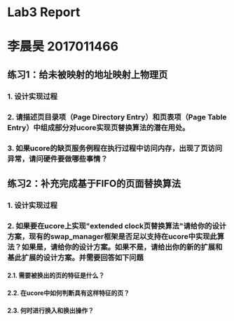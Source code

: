 # Lab3 Report
# 李晨昊 2017011466
## 练习1：给未被映射的地址映射上物理页
### 1. 设计实现过程

### 2. 请描述页目录项（Page Directory Entry）和页表项（Page Table Entry）中组成部分对ucore实现页替换算法的潜在用处。

### 3. 如果ucore的缺页服务例程在执行过程中访问内存，出现了页访问异常，请问硬件要做哪些事情？

## 练习2：补充完成基于FIFO的页面替换算法
### 1. 设计实现过程

### 2. 如果要在ucore上实现"extended clock页替换算法"请给你的设计方案，现有的swap_manager框架是否足以支持在ucore中实现此算法？如果是，请给你的设计方案。如果不是，请给出你的新的扩展和基此扩展的设计方案。并需要回答如下问题
#### 2.1. 需要被换出的页的特征是什么？

#### 2.2. 在ucore中如何判断具有这样特征的页？

#### 2.3. 何时进行换入和换出操作？
